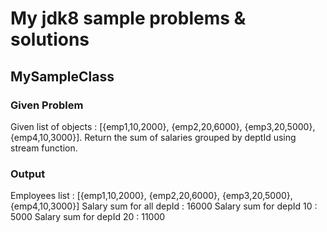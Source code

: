 # My jdk8 sample problems & solutions

## MySampleClass

### Given Problem
  Given list of objects  : [{emp1,10,2000}, {emp2,20,6000}, {emp3,20,5000}, {emp4,10,3000}]. Return the sum of salaries grouped by deptId using stream function.
### Output
  Employees list : [{emp1,10,2000}, {emp2,20,6000}, {emp3,20,5000}, {emp4,10,3000}]
Salary sum for all depId : 16000
Salary sum for depId 10 : 5000
Salary sum for depId 20 : 11000
